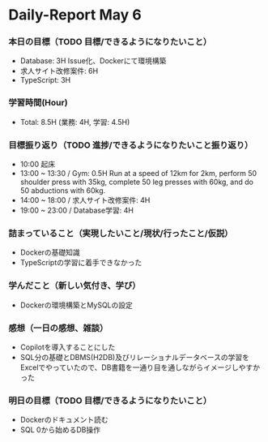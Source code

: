 # Daily-Report May 6

### 本日の目標（TODO 目標/できるようになりたいこと）
- Database: 3H Issue化、Dockerにて環境構築
- 求人サイト改修案件: 6H
- TypeScript: 3H

### 学習時間(Hour)
- Total:  8.5H (業務: 4H, 学習: 4.5H)

### 目標振り返り（TODO 進捗/できるようになりたいこと振り返り）
- 10:00 起床
- 13:00 ~ 13:30 / Gym: 0.5H
Run at a speed of 12km for 2km, perform 50 shoulder press with 35kg,
complete 50 leg presses with 60kg, and do 50 abductions with 60kg.
- 14:00 ~ 18:00 / 求人サイト改修案件: 4H
- 19:00 ~ 23:00 / Database学習: 4H

### 詰まっていること（実現したいこと/現状/行ったこと/仮説）
- Dockerの基礎知識
- TypeScriptの学習に着手できなかった

### 学んだこと（新しい気付き、学び）
- Dockerの環境構築とMySQLの設定

### 感想（一日の感想、雑談）
- Copilotを導入することにした
- SQL分の基礎とDBMS(H2DB)及びリレーショナルデータベースの学習をExcelでやっていたので、DB書籍を一通り目を通しながらイメージしやすかった

### 明日の目標（TODO 目標/できるようになりたいこと）
- Dockerのドキュメント読む
- SQL 0から始めるDB操作


